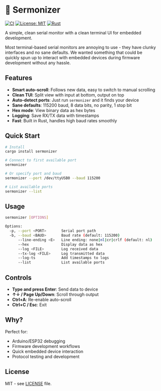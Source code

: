 # 🔌 Sermonizer

[![CI](https://github.com/systemscape/sermonizer/actions/workflows/ci.yml/badge.svg)](https://github.com/systemscape/sermonizer/actions/workflows/ci.yml)
[![License: MIT](https://img.shields.io/badge/License-MIT-yellow.svg)](https://opensource.org/licenses/MIT)
[![Rust](https://img.shields.io/badge/rust-1.70%2B-brightgreen.svg)](https://www.rust-lang.org)

A simple, clean serial monitor with a clean terminal UI for embedded development.

Most terminal-based serial monitors are annoying to use - they have clunky interfaces and no sane defaults. We wanted something that could be quickly spun up to interact with embedded devices during firmware development without any hassle.

## Features

- **Smart auto-scroll**: Follows new data, easy to switch to manual scrolling
- **Clean TUI**: Split view with input at bottom, output on top
- **Auto-detect ports**: Just run `sermonizer` and it finds your device
- **Sane defaults**: 115200 baud, 8 data bits, no parity, 1 stop bit
- **Hex mode**: View binary data as hex bytes
- **Logging**: Save RX/TX data with timestamps
- **Fast**: Built in Rust, handles high baud rates smoothly

## Quick Start

```bash
# Install
cargo install sermonizer

# Connect to first available port
sermonizer

# Or specify port and baud
sermonizer --port /dev/ttyUSB0 --baud 115200

# List available ports
sermonizer --list
```

## Usage

```bash
sermonizer [OPTIONS]

Options:
  -p, --port <PORT>       Serial port path
  -b, --baud <BAUD>       Baud rate (default: 115200)
      --line-ending <E>   Line ending: none|nl|cr|crlf (default: nl)
      --hex               Display data as hex
      --log <FILE>        Log received data
      --tx-log <FILE>     Log transmitted data
      --log-ts            Add timestamps to logs
      --list              List available ports
```

## Controls

- **Type and press Enter**: Send data to device
- **↑↓ / Page Up/Down**: Scroll through output
- **Ctrl+A**: Re-enable auto-scroll
- **Ctrl+C / Esc**: Exit

## Why?

Perfect for:
- Arduino/ESP32 debugging
- Firmware development workflows
- Quick embedded device interaction
- Protocol testing and development

## License

MIT - see [LICENSE](LICENSE) file.

